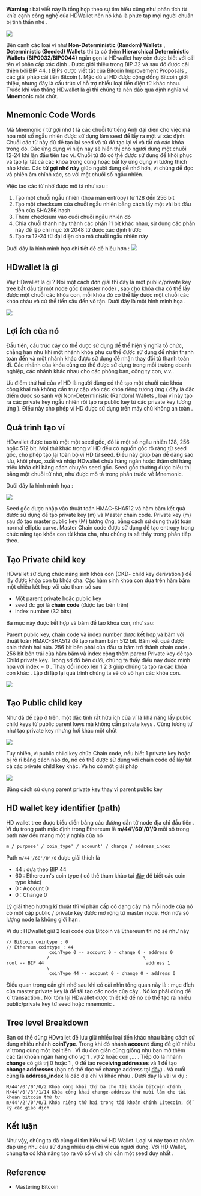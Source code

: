 **Warning** : bài viết này là tổng hợp theo sự tìm hiểu cũng như phân tích từ khía cạnh công nghệ của HDWallet nên nó khá là phức tạp mọi người chuẩn bị tinh thần nhé .

![](https://images.viblo.asia/fdfce3c9-b4d5-424e-965e-80994171e9a4.png)

Bên cạnh các loại ví như **Non-Deterministic (Random) Wallets** , **Deterministic (Seeded) Wallets** thì ta có thêm **Hierarchical Deterministic Wallets (BIP0032/BIP0044)** ngắn gọn là HDwallet hay còn được biết với cái tên ví phân cấp xác định . Được giới thiệu trong BIP 32 và sau đó được cải thiện bởi BIP 44. ( BIPs được viết tắt của Bitcoin Improvement Proposals , các giải pháp cải tiến Bitcoin ). Mặc dù ví HD được cộng đồng Bitcoin giới thiệu, nhưng đây là cấu trúc ví hỗ trợ nhiều loại tiền điện tử khác nhau. Trước khi vào thẳng HDwallet là gì thì chúng ta nên đảo qua định nghĩa về **Mnemonic** một chút.

## Mnemonic Code Words
Mã Mnemonic ( từ gợi nhớ ) là các chuỗi từ tiếng Anh đại diện cho việc mã hóa một số ngẫu nhiên được sử dụng làm seed để lấy ra một ví xác định. Chuỗi các từ này đủ để tạo lại seed và từ đó tạo lại ví và tất cả các khóa trong đó. Các ứng dụng ví hiện nay sẽ hiển thị cho người dùng một chuỗi 12-24 khi lần đầu tiên tạo ví. Chuỗi từ đó có thể được sử dụng để khôi phục và tạo lại tất cả các khóa trong cùng hoặc bất kỳ ứng dụng ví tương thích nào khác. Các **từ gợi nhớ này** giúp người dùng dễ nhớ hơn, vì chúng dễ đọc và phiên âm chính xác, so với một chuỗi số ngẫu nhiên. 

Việc tạo các từ nhớ được mô tả như sau  :

1. Tạo một chuỗi ngẫu nhiên (thỏa mãn entropy) từ 128 đến 256 bit
2. Tạo một checksum của chuỗi ngẫu nhiên bằng cách lấy một vài bit đầu tiên của SHA256 hash
3. Thêm checksum vào cuối chuỗi ngẫu nhiên đó
4. Chia chuỗi thành này thành các phần 11 bit khác nhau, sử dụng các phần này để lập chỉ mục tới 2048 từ được xác định trước
5. Tạo ra 12-24 từ đại diện cho mã chuỗi ngẫu nhiên này

Dưới đây là hình minh họa chi tiết để dễ hiểu hơn :
![](https://images.viblo.asia/3b6b8298-055b-41a8-9001-93b62e954942.png)


## HDwallet là gì 
Vậy HDwallet là gì ? Nói một cách đơn giải thì đây là một public/private key tree bắt đầu từ một node gốc ( master node) , sao cho khóa cha có thể lấy được một chuỗi các khóa con, mỗi khóa đó có thể lấy được một chuỗi các khóa cháu và cứ thế tiến sâu đến vô tận. Dưới đây là một hình minh họa .

![](https://images.viblo.asia/fdfce3c9-b4d5-424e-965e-80994171e9a4.png)

## Lợi ích của nó 

Đầu tiên, cấu trúc cây có thể được sử dụng để thể hiện ý nghĩa tổ chức, chẳng hạn như khi một nhánh khóa phụ cụ thể được sử dụng để nhận thanh toán đến và một nhánh khác được sử dụng để nhận thay đổi từ thanh toán đi. Các nhánh của khóa cũng có thể được sử dụng trong môi trường doanh nghiệp, các nhánh khác nhau cho các phòng ban, công ty con, v.v..

Ưu điểm thứ hai của ví HD là người dùng có thể tạo một chuỗi các khóa công khai mà không cần truy cập vào các khóa riêng tương ứng ( đây là đặc điểm được so sánh với Non-Deterministic (Random) Wallets , loại ví này tạo ra các private key ngẫu nhiên rồi tạo ra public key từ các private key tương ứng ). Điều này cho phép ví HD được sử dụng trên máy chủ không an toàn .

## Quá trình tạo ví
HDwallet được tạo từ một một seed gốc, đó là một số ngẫu nhiên 128, 256 hoặc 512 bit. Mọi thứ khác trong ví HD đều có nguồn gốc rõ ràng từ seed gốc, cho phép tạo lại toàn bộ ví HD từ seed. Điều này giúp bạn dễ dàng sao lưu, khôi phục, xuất và nhập HDwallet chứa hàng ngàn hoặc thậm chí hàng triệu khóa chỉ bằng cách chuyển seed gốc. Seed gốc thường được biểu thị bằng một chuỗi từ nhớ, như được mô tả trong phần trước về Mnemonic. 

Dưới đây là hình minh họa :

![](https://images.viblo.asia/6dbb4376-1fb9-45c2-8f03-e782f8768bdb.png)

Seed gốc được nhập vào thuật toán HMAC-SHA512 và hàm băm kết quả được sử dụng để tạo private key (m) và Master chain code. Private key (m) sau đó tạo master public key (M) tương ứng, bằng cách sử dụng thuật toán normal elliptic curve. Master Chain code được sử dụng để tạo entropy trong chức năng tạo khóa con từ khóa cha, như chúng ta sẽ thấy trong phần tiếp theo.

## Tạo Private child key
HDwallet sử dụng chức năng sinh khóa con (CKD- child key derivation ) để lấy được khóa con từ khóa cha. Các hàm sinh khóa con dựa trên hàm băm một chiều kết hợp với các tham số sau 

* Một parent private hoặc public key
* seed đc gọi là **chain code** (được tạo bên trên)
* index number (32 bits)

Ba mục này được kết hợp và băm để tạo khóa con, như sau:

Parent public key, chain code và index number được kết hợp và băm với thuật toán HMAC-SHA512 để tạo ra hàm băm 512 bit. Băm kết quả được chia thành hai nửa. 256 bit bên phải của đầu ra băm trở thành chain code . 256 bit bên trái của hàm băm và index cộng thêm parent Private key để tạo Child private key. Trong sơ đồ bên dưới, chúng ta thấy điều này được minh họa với index = 0 . Thay đổi index lên 1 2 3 giúp chúng ta tạo ra các khóa con khác . Lặp đi lặp lại quá trình chúng ta sẽ có vô hạn các khóa con.

![](https://images.viblo.asia/8e0b1afa-e8fe-4180-8c8e-d366315a892c.png)

## Tạo Public child key
Như đã đề cập ở trên, một đặc tính rất hữu ích của ví là khả năng lấy public child keys từ public parent keys mà không cần private keys . Cũng tương tự như tạo private key nhưng hơi khác một chút 

![](https://images.viblo.asia/6a9769d6-8139-47df-8810-d553a3fdc280.png)

Tuy nhiên, vì public child key chứa Chain code, nếu biết 1 private key hoặc bị rò rỉ bằng cách nào đó, nó có thể được sử dụng với chain code để lấy tất cả các private child key khác. Và họ có một giải pháp

![](https://images.viblo.asia/d5b4866f-888a-4366-9430-d26f62d0c589.png)

Bằng cách sử dụng parent private key thay vì parent public key

## HD wallet key identifier (path)
HD wallet tree được biểu diễn bằng các đường dẫn từ node địa chỉ đầu tiên . Ví dụ trong path mặc định trong Ethereum là **m/44'/60'/0'/0** mỗi số trong path này đều mang một ý nghĩa của nó

```
m / purpose' / coin_type' / account' / change / address_index
```

Path `m/44'/60'/0'/0` được giải thích là
- 44 : dựa theo BIP 44
- 60 : Ethereum's coin type ( có thể tham khảo tại [đây](https://github.com/satoshilabs/slips/blob/master/slip-0044.md) để biết các coin type khác) 
- 0 : Account 0
- 0 : Change 0

Lý giải theo hướng kĩ thuật thì ví phân cấp có dạng cây mà mỗi node của nó có một cặp public / private key được mở rộng từ master node. Hơn nữa số lượng node là không giới hạn .

Ví dụ :  HDwallet giữ 2 loại code của Bitcoin và Ethereum thì nó sẽ như này 
```
// Bitcoin cointype : 0
// Ethereum cointype : 44
                coinType 0 -- account 0 - change 0 - address 0
               /                                   \
root -- BIP 44                                      address 1
               \
                coinType 44 -- account 0 - change 0 - address 0
```

Điều quan trọng cần ghi nhớ sau khi có cài nhìn tổng quan này là : mục đích của master private key là để tái tạo các node của cây . Nó ko phải dùng để kí transaction . Nói tóm lại HDwallet được thiết kế để nó có thể tạo ra nhiều public/private key từ seed hoặc mnemonic .

## Tree level Breakdown
Bạn có thể dùng HDwallet để lưu giữ nhiều loại tiền khác nhau bằng cách sử dụng nhiều nhánh **coinType**. Trong khi đó nhánh **account** dùng để giữ nhiều ví trong cùng một loại tiền . VÍ dụ đơn giản cũng giống như bạn mở thêm các tài khoản ngân hàng cho vợ 1 , vợ 2 hoặc con ,... . Tiếp đó là nhánh **change** có giá trị 0 hoặc 1 , 0 để tạo **receiving addresses** và 1 để tạo **change addresses** (bạn có thể đọc về change address tại [đây](https://support.bitpay.com/hc/en-us/articles/115003063823-What-is-a-bitcoin-change-address-)) . Và cuối cùng là **address_index** là các địa chỉ ví khác nhau . Dưới đây là vài ví dụ :
```
M/44'/0'/0'/0/2 Khóa công khai thứ ba cho tài khoản bitcoin chính
M/44'/0'/3'/1/14 Khóa công khai change-address thứ mười lăm cho tài khoản bitcoin thứ tư
m/44'/2'/0'/0/1 Khóa riêng thứ hai trong tài khoản chính Litecoin, để ký các giao dịch
```

## Kết luận
Như vậy, chúng ta đã cùng đi tìm hiểu về HD Wallet. Loại ví này tạo ra nhằm đáp ứng nhu cầu sử dụng nhiều địa chỉ ví của người dùng. Với HD Wallet, chúng ta có khả năng tạo ra vô số ví và chỉ cần một seed duy nhất .

## Reference
- Mastering Bitcoin